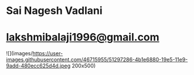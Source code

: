 
# Sai Nagesh Vadlani
# lakshmibalaji1996@gmail.com
![](images/https://user-images.githubusercontent.com/46715955/51297286-4b1e6880-19e5-11e9-9add-480ecc625d4d.jpeg 200x500)
